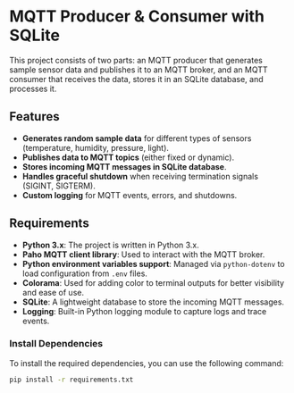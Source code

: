 # MQTT Producer & Consumer with SQLite

This project consists of two parts: an MQTT producer that generates sample sensor data and publishes it to an MQTT broker, and an MQTT consumer that receives the data, stores it in an SQLite database, and processes it.

## Features
- **Generates random sample data** for different types of sensors (temperature, humidity, pressure, light).
- **Publishes data to MQTT topics** (either fixed or dynamic).
- **Stores incoming MQTT messages in SQLite database**.
- **Handles graceful shutdown** when receiving termination signals (SIGINT, SIGTERM).
- **Custom logging** for MQTT events, errors, and shutdowns.

## Requirements
- **Python 3.x**: The project is written in Python 3.x.
- **Paho MQTT client library**: Used to interact with the MQTT broker.
- **Python environment variables support**: Managed via `python-dotenv` to load configuration from `.env` files.
- **Colorama**: Used for adding color to terminal outputs for better visibility and ease of use.
- **SQLite**: A lightweight database to store the incoming MQTT messages.
- **Logging**: Built-in Python logging module to capture logs and trace events.

### Install Dependencies
To install the required dependencies, you can use the following command:

```bash
pip install -r requirements.txt
